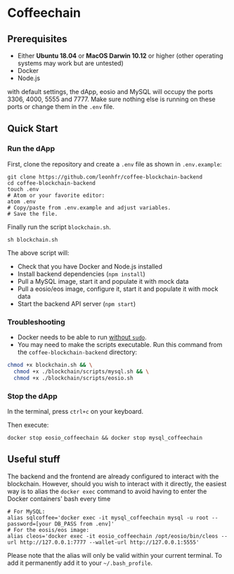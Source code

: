 # Coffeechain

## Prerequisites

* Either **Ubuntu 18.04** or **MacOS Darwin 10.12** or higher (other operating systems may work but are untested)
* Docker
* Node.js

with default settings, the dApp, eosio and MySQL will occupy the ports 3306, 4000, 5555 and 7777. Make sure nothing else is running on these ports or change them in the `.env` file.

## Quick Start

### Run the dApp

First, clone the repository and create a `.env` file as shown in `.env.example`:
```shell
git clone https://github.com/leonhfr/coffee-blockchain-backend
cd coffee-blockchain-backend
touch .env
# Atom or your favorite editor:
atom .env
# Copy/paste from .env.example and adjust variables.
# Save the file.
```

Finally run the script `blockchain.sh`.
```shell
sh blockchain.sh
```

The above script will:
* Check that you have Docker and Node.js installed
* Install backend dependencies (`npm install`)
* Pull a MySQL image, start it and populate it with mock data
* Pull a eosio/eos image, configure it, start it and populate it with mock data
* Start the backend API server (`npm start`)

### Troubleshooting
* Docker needs to be able to run [without `sudo`](https://docs.docker.com/install/linux/linux-postinstall/).
* You may need to make the scripts executable. Run this command from the `coffee-blockchain-backend` directory:
```sh
chmod +x blockchain.sh && \
  chmod +x ./blockchain/scripts/mysql.sh && \
  chmod +x ./blockchain/scripts/eosio.sh
```

### Stop the dApp

In the terminal, press `ctrl+c` on your keyboard.

Then execute:
```shell
docker stop eosio_coffeechain && docker stop mysql_coffeechain
```

## Useful stuff

The backend and the frontend are already configured to interact with the blockchain. However, should you wish to interact with it directly, the easiest way is to alias the `docker exec` command to avoid having to enter the Docker containers' bash every time

```shell
# For MySQL:
alias sqlcoffee='docker exec -it mysql_coffeechain mysql -u root --password=[your DB_PASS from .env]'
# For the eosis/eos image:
alias cleos='docker exec -it eosio_coffeechain /opt/eosio/bin/cleos --url http://127.0.0.1:7777 --wallet-url http://127.0.0.1:5555'
```

Please note that the alias will only be valid within your current terminal. To add it permanently add it to your `~/.bash_profile`.
